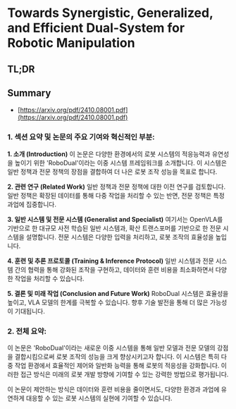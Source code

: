 # Towards Synergistic, Generalized, and Efficient Dual-System for Robotic Manipulation
## TL;DR
## Summary
- [https://arxiv.org/pdf/2410.08001.pdf](https://arxiv.org/pdf/2410.08001.pdf)

### 1. 섹션 요약 및 논문의 주요 기여와 혁신적인 부분:

**1. 소개 (Introduction)**
이 논문은 다양한 환경에서의 로봇 시스템의 적응능력과 유연성을 높이기 위한 'RoboDual'이라는 이중 시스템 프레임워크를 소개합니다. 이 시스템은 일반 정책과 전문 정책의 장점을 결합하여 더 나은 로봇 조작 성능을 목표로 합니다.

**2. 관련 연구 (Related Work)**
일반 정책과 전문 정책에 대한 이전 연구를 검토합니다. 일반 정책은 확장된 데이터를 통해 다중 작업을 처리할 수 있는 반면, 전문 정책은 특정 과업에 집중합니다.

**3. 일반 시스템 및 전문 시스템 (Generalist and Specialist)**
여기서는 OpenVLA를 기반으로 한 대규모 사전 학습된 일반 시스템과, 확산 트랜스포머를 기반으로 한 전문 시스템을 설명합니다. 전문 시스템은 다양한 입력을 처리하고, 로봇 조작의 효율성을 높입니다.

**4. 훈련 및 추론 프로토콜 (Training & Inference Protocol)**
일반 시스템과 전문 시스템 간의 협력을 통해 강화된 조작을 구현하고, 데이터와 훈련 비용을 최소화하면서 다양한 작업을 처리할 수 있습니다.

**5. 결론 및 미래 작업 (Conclusion and Future Work)**
RoboDual 시스템은 효율성을 높이고, VLA 모델의 한계를 극복할 수 있습니다. 향후 기술 발전을 통해 더 많은 가능성이 기대됩니다.

### 2. 전체 요약:

이 논문은 'RoboDual'이라는 새로운 이중 시스템을 통해 일반 모델과 전문 모델의 강점을 결합시킴으로써 로봇 조작의 성능을 크게 향상시키고자 합니다. 이 시스템은 특히 다중 작업 환경에서 효율적인 제어와 일반화 능력을 통해 로봇의 적응성을 강화합니다. 이러한 접근 방식은 미래의 로봇 개발 방향에 기여할 수 있는 강력한 방법으로 평가됩니다. 

이 논문이 제안하는 방식은 데이터와 훈련 비용을 줄이면서도, 다양한 환경과 과업에 유연하게 대응할 수 있는 로봇 시스템의 실현에 기여할 수 있습니다.